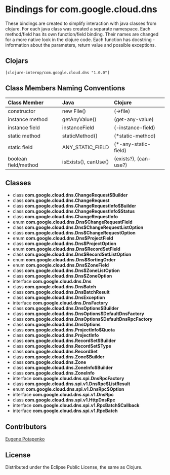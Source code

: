# Bindings for com.google.cloud.dns

These bindings are created to simplify interaction with java classes from clojure.
For each java class was created a separate namespace.
Each method/field has its own function/field binding.
Their names are changed for a more native look in the clojure code. Each function has docstring - information about the parameters, return value and possible exceptions.

## Clojars

```
[clojure-interop/com.google.cloud.dns "1.0.0"]
```

## Class Members Naming Conventions

| Class Member | Java | Clojure |
|:--|:--|:--|
| constructor | new File() | (->file) |
| instance method | getAnyValue() | (get-any-value) |
| instance field | instanceField | (-instance-field) |
| static method | staticMethod() | (*static-method) |
| static field | ANY_STATIC_FIELD | (*-any-static-field) |
| boolean field/method | isExists(), canUse() | (exists?), (can-use?) |

## Classes

- class **com.google.cloud.dns.ChangeRequest$Builder**
- class **com.google.cloud.dns.ChangeRequest**
- class **com.google.cloud.dns.ChangeRequestInfo$Builder**
- class **com.google.cloud.dns.ChangeRequestInfo$Status**
- class **com.google.cloud.dns.ChangeRequestInfo**
- enum **com.google.cloud.dns.Dns$ChangeRequestField**
- class **com.google.cloud.dns.Dns$ChangeRequestListOption**
- class **com.google.cloud.dns.Dns$ChangeRequestOption**
- enum **com.google.cloud.dns.Dns$ProjectField**
- class **com.google.cloud.dns.Dns$ProjectOption**
- enum **com.google.cloud.dns.Dns$RecordSetField**
- class **com.google.cloud.dns.Dns$RecordSetListOption**
- enum **com.google.cloud.dns.Dns$SortingOrder**
- enum **com.google.cloud.dns.Dns$ZoneField**
- class **com.google.cloud.dns.Dns$ZoneListOption**
- class **com.google.cloud.dns.Dns$ZoneOption**
- interface **com.google.cloud.dns.Dns**
- class **com.google.cloud.dns.DnsBatch**
- class **com.google.cloud.dns.DnsBatchResult**
- class **com.google.cloud.dns.DnsException**
- interface **com.google.cloud.dns.DnsFactory**
- class **com.google.cloud.dns.DnsOptions$Builder**
- class **com.google.cloud.dns.DnsOptions$DefaultDnsFactory**
- class **com.google.cloud.dns.DnsOptions$DefaultDnsRpcFactory**
- class **com.google.cloud.dns.DnsOptions**
- class **com.google.cloud.dns.ProjectInfo$Quota**
- class **com.google.cloud.dns.ProjectInfo**
- class **com.google.cloud.dns.RecordSet$Builder**
- class **com.google.cloud.dns.RecordSet$Type**
- class **com.google.cloud.dns.RecordSet**
- class **com.google.cloud.dns.Zone$Builder**
- class **com.google.cloud.dns.Zone**
- class **com.google.cloud.dns.ZoneInfo$Builder**
- class **com.google.cloud.dns.ZoneInfo**
- interface **com.google.cloud.dns.spi.DnsRpcFactory**
- class **com.google.cloud.dns.spi.v1.DnsRpc$ListResult**
- enum **com.google.cloud.dns.spi.v1.DnsRpc$Option**
- interface **com.google.cloud.dns.spi.v1.DnsRpc**
- class **com.google.cloud.dns.spi.v1.HttpDnsRpc**
- interface **com.google.cloud.dns.spi.v1.RpcBatch$Callback**
- interface **com.google.cloud.dns.spi.v1.RpcBatch**

## Contributors

[Eugene Potapenko](https://github.com/potapenko/)

## License

Distributed under the Eclipse Public License, the same as Clojure.
